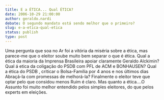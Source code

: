 ```yaml
---
title: E a ÉTICA... Qual ÉTICA?
date: 2006-10-29 21:00:00
author: geraldo.nardi
debate: O segundo mandato está sendo melhor que o primeiro?
slug: e-a-etica-qual-etica
status: publish 
type: post
---
```


Uma pergunta que soa no Ar foi a vitória da miséria sobre a ética, mas parece-me que o eleitor soube muito bem separar o que é ética.
Qual a ética da maioria da Imprensa Brasileira apoiar claramente Geraldo Alckimin?
Qual á etica da coligação do PSDB com PFL de ACM e BONHAUSEN?
Qual a ética do PSDB , criticar o Bolsa-Família por 4 anos e nos últimos dias Abraçá-la com promessas de melhorá-la?
Finalmente o eleitor teve que optar pelo que considou menos Ruim é claro. Mas quanto a ética....O Assunto foi muito melhor entendido pelos simples eleitores, do que pelos experts em eleições.
